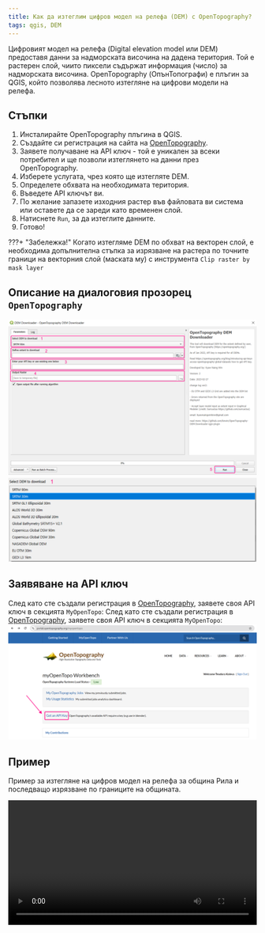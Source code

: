 ```yaml
---
title: Как да изтеглим цифров модел на релефа (DEM) с OpenTopography?
tags: qgis, DEM
---
```


Цифровият модел на релефа (Digital elevation model или DEM) предоставя данни за надморската височина на дадена територия. Той е растерен слой, чиито пиксели съдържат информация (число) за надморската височина. OpenTopography (ОпънТопографи) е плъгин за QGIS, който позволява лесното изтегляне на цифрови модели на релефа.

## Стъпки
1. Инсталирайте OpenTopography плъгина в QGIS.
2. Създайте си регистрация на сайта на [OpenTopography](https://opentopography.org).
3. Заявете получаване на API ключ - той е уникален за всеки потребител и ще позволи изтеглянето на данни през OpenTopography.
4. Изберете услугата, чрез която ще изтегляте DEM.
5. Определете обхвата на необходимата територия.
6. Въведете API ключът ви.
7. По желание запазете изходния растер във файловата ви система или оставете да се зареди като временен слой.
8. Натиснете `Run`, за да изтеглите данните.
9. Готово!

???+ "Забележка!"
    Когато изтегляме DEM по обхват на векторен слой, е необходима допълнителна стъпка за изрязване на растера по точните граници на векторния слой (маската му) с инструмента `Clip raster by mask layer`


## Описание на диалоговия прозорец `OpenTopography`

![](./img/opentopography.png)
![](./img/opentopography_step1.png)

## Заявяване на API ключ

След като сте създали регистрация в [OpenTopography](https://opentopography.org), заявете своя API ключ в секцията `MyOpenTopo`:
След като сте създали регистрация в [OpenTopography](https://opentopography.org), заявете своя API ключ в секцията `MyOpenTopo`:
![](./img/opentopography_api_key.png)

## Пример

Пример за изтегляне на цифров модел на релефа за община Рила и последващо изрязване по границите на общината.

<video controls width="100%">
    <source src="..img/opentopography.webm" type="video/webm">
    Sorry, your browser doesn't support embedded videos.
</video>